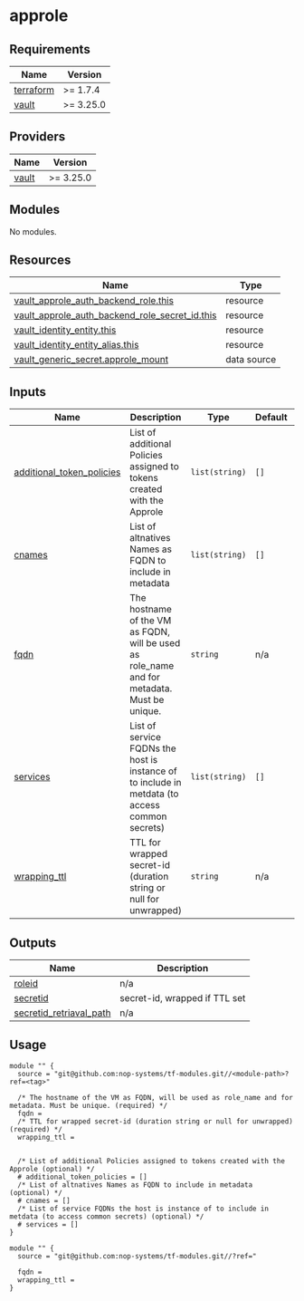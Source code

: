 # approle

<!-- BEGIN_TF_DOCS -->
## Requirements

| Name | Version |
|------|---------|
| <a name="requirement_terraform"></a> [terraform](#requirement\_terraform) | >= 1.7.4 |
| <a name="requirement_vault"></a> [vault](#requirement\_vault) | >= 3.25.0 |

## Providers

| Name | Version |
|------|---------|
| <a name="provider_vault"></a> [vault](#provider\_vault) | >= 3.25.0 |

## Modules

No modules.

## Resources

| Name | Type |
|------|------|
| [vault_approle_auth_backend_role.this](https://registry.terraform.io/providers/hashicorp/vault/latest/docs/resources/approle_auth_backend_role) | resource |
| [vault_approle_auth_backend_role_secret_id.this](https://registry.terraform.io/providers/hashicorp/vault/latest/docs/resources/approle_auth_backend_role_secret_id) | resource |
| [vault_identity_entity.this](https://registry.terraform.io/providers/hashicorp/vault/latest/docs/resources/identity_entity) | resource |
| [vault_identity_entity_alias.this](https://registry.terraform.io/providers/hashicorp/vault/latest/docs/resources/identity_entity_alias) | resource |
| [vault_generic_secret.approle_mount](https://registry.terraform.io/providers/hashicorp/vault/latest/docs/data-sources/generic_secret) | data source |

## Inputs

| Name | Description | Type | Default | Required |
|------|-------------|------|---------|:--------:|
| <a name="input_additional_token_policies"></a> [additional\_token\_policies](#input\_additional\_token\_policies) | List of additional Policies assigned to tokens created with the Approle | `list(string)` | `[]` | no |
| <a name="input_cnames"></a> [cnames](#input\_cnames) | List of altnatives Names as FQDN to include in metadata | `list(string)` | `[]` | no |
| <a name="input_fqdn"></a> [fqdn](#input\_fqdn) | The hostname of the VM as FQDN, will be used as role\_name and for metadata. Must be unique. | `string` | n/a | yes |
| <a name="input_services"></a> [services](#input\_services) | List of service FQDNs the host is instance of to include in metdata (to access common secrets) | `list(string)` | `[]` | no |
| <a name="input_wrapping_ttl"></a> [wrapping\_ttl](#input\_wrapping\_ttl) | TTL for wrapped secret-id (duration string or null for unwrapped) | `string` | n/a | yes |

## Outputs

| Name | Description |
|------|-------------|
| <a name="output_roleid"></a> [roleid](#output\_roleid) | n/a |
| <a name="output_secretid"></a> [secretid](#output\_secretid) | secret-id, wrapped if TTL set |
| <a name="output_secretid_retriaval_path"></a> [secretid\_retriaval\_path](#output\_secretid\_retriaval\_path) | n/a |

## Usage

```hcl
module "" {
  source = "git@github.com:nop-systems/tf-modules.git//<module-path>?ref=<tag>"
  
  /* The hostname of the VM as FQDN, will be used as role_name and for metadata. Must be unique. (required) */
  fqdn =
  /* TTL for wrapped secret-id (duration string or null for unwrapped) (required) */
  wrapping_ttl =

  
  /* List of additional Policies assigned to tokens created with the Approle (optional) */
  # additional_token_policies = []
  /* List of altnatives Names as FQDN to include in metadata (optional) */
  # cnames = []
  /* List of service FQDNs the host is instance of to include in metdata (to access common secrets) (optional) */
  # services = []
}

module "" {
  source = "git@github.com:nop-systems/tf-modules.git//?ref="
  
  fqdn =
  wrapping_ttl =
}
```
<!-- END_TF_DOCS -->
